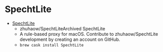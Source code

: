 # SpechtLite
- [SpechtLite](https://github.com/zhuhaow/SpechtLite)
  -  zhuhaow/SpechtLiteArchived SpechtLite
  - A rule-based proxy for macOS. Contribute to zhuhaow/SpechtLite development by creating an account on GitHub.
  - `brew cask install SpechtLite`
